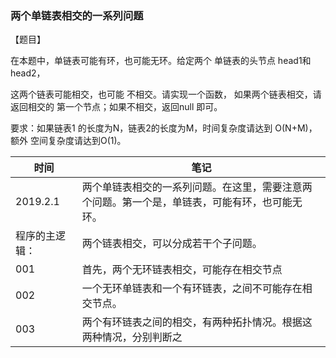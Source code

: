 ### 两个单链表相交的一系列问题

【题目】 

在本题中，单链表可能有环，也可能无环。给定两个
单链表的头节点 head1和head2，

这两个链表可能相交，也可能
不相交。请实现一个函数， 如果两个链表相交，请返回相交的
第一个节点；如果不相交，返回null 即可。
 
 要求：如果链表1
的长度为N，链表2的长度为M，时间复杂度请达到 O(N+M)，额外
空间复杂度请达到O(1)。


| 时间 | 笔记 |
|---|---|
|2019.2.1|两个单链表相交的一系列问题。在这里，需要注意两个问题。第一个是，单链表，可能有环，也可能无环。|
|程序的主逻辑：|两个链表相交，可以分成若干个子问题。|
| 001 |首先，两个无环链表相交，可能存在相交节点|
| 002 |一个无环单链表和一个有环链表，之间不可能存在相交节点。|
| 003 |两个有环链表之间的相交，有两种拓扑情况。根据这两种情况，分别判断之|